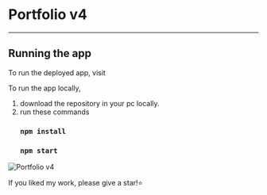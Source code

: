 # Portfolio v4
---
## Running the app

To run the deployed app, visit 

To run the app locally, 

1.  download the repository in your pc locally.
2.  run these commands
    ### `npm install`
    ### `npm start`

![Portfolio v4](https://user-images.githubusercontent.com/40117155/230277778-a1511690-cd2d-433c-ab8b-8e578552f516.png)
    
If you liked my work, please give a star!⭐️
